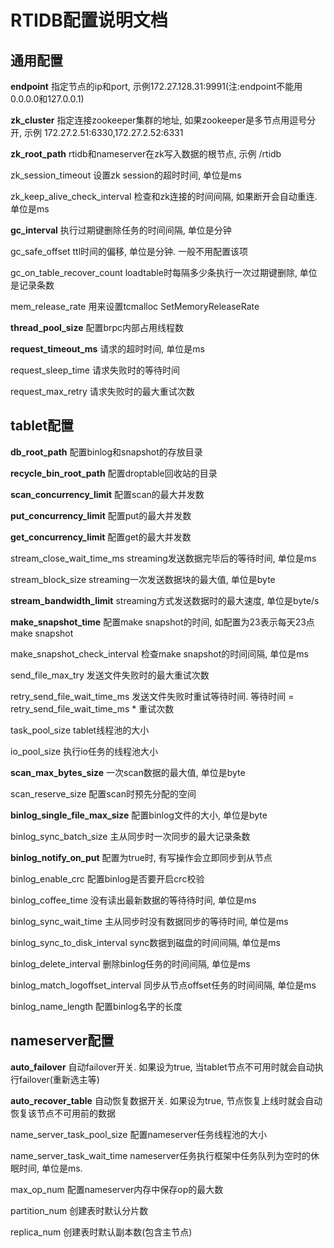 # RTIDB配置说明文档

## 通用配置
**endpoint**  指定节点的ip和port, 示例172.27.128.31:9991(注:endpoint不能用0.0.0.0和127.0.0.1)

**zk_cluster**  指定连接zookeeper集群的地址, 如果zookeeper是多节点用逗号分开, 示例 172.27.2.51:6330,172.27.2.52:6331

**zk_root_path**  rtidb和nameserver在zk写入数据的根节点, 示例 /rtidb

zk_session_timeout  设置zk session的超时时间, 单位是ms

zk_keep_alive_check_interval  检查和zk连接的时间间隔, 如果断开会自动重连. 单位是ms

**gc_interval**  执行过期键删除任务的时间间隔, 单位是分钟

gc_safe_offset  ttl时间的偏移, 单位是分钟. 一般不用配置该项

gc_on_table_recover_count  loadtable时每隔多少条执行一次过期键删除, 单位是记录条数

mem_release_rate  用来设置tcmalloc SetMemoryReleaseRate

**thread_pool_size**  配置brpc内部占用线程数

**request_timeout_ms**  请求的超时时间, 单位是ms

request_sleep_time  请求失败时的等待时间

request_max_retry  请求失败时的最大重试次数



## tablet配置
**db_root_path**  配置binlog和snapshot的存放目录

**recycle_bin_root_path**  配置droptable回收站的目录

**scan_concurrency_limit**  配置scan的最大并发数

**put_concurrency_limit**  配置put的最大并发数

**get_concurrency_limit**  配置get的最大并发数

stream_close_wait_time_ms  streaming发送数据完毕后的等待时间, 单位是ms

stream_block_size  streaming一次发送数据块的最大值, 单位是byte

**stream_bandwidth_limit**  streaming方式发送数据时的最大速度, 单位是byte/s

**make_snapshot_time**  配置make snapshot的时间, 如配置为23表示每天23点make snapshot

make_snapshot_check_interval  检查make snapshot的时间间隔, 单位是ms

send_file_max_try  发送文件失败时的最大重试次数

retry_send_file_wait_time_ms  发送文件失败时重试等待时间. 等待时间 = retry_send_file_wait_time_ms * 重试次数

task_pool_size  tablet线程池的大小

io_pool_size  执行io任务的线程池大小

**scan_max_bytes_size**  一次scan数据的最大值, 单位是byte

scan_reserve_size  配置scan时预先分配的空间

**binlog_single_file_max_size**  配置binlog文件的大小, 单位是byte

binlog_sync_batch_size  主从同步时一次同步的最大记录条数

**binlog_notify_on_put**  配置为true时, 有写操作会立即同步到从节点

binlog_enable_crc  配置binlog是否要开启crc校验

binlog_coffee_time  没有读出最新数据的等待待时间, 单位是ms

binlog_sync_wait_time  主从同步时没有数据同步的等待时间, 单位是ms

binlog_sync_to_disk_interval sync数据到磁盘的时间间隔, 单位是ms

binlog_delete_interval  删除binlog任务的时间间隔, 单位是ms

binlog_match_logoffset_interval  同步从节点offset任务的时间间隔, 单位是ms

binlog_name_length  配置binlog名字的长度



## nameserver配置
**auto_failover**  自动failover开关. 如果设为true, 当tablet节点不可用时就会自动执行failover(重新选主等)

**auto_recover_table**  自动恢复数据开关. 如果设为true, 节点恢复上线时就会自动恢复该节点不可用前的数据

name_server_task_pool_size  配置nameserver任务线程池的大小

name_server_task_wait_time  nameserver任务执行框架中任务队列为空时的休眠时间, 单位是ms.

max_op_num  配置nameserver内存中保存op的最大数

partition_num  创建表时默认分片数  

replica_num  创建表时默认副本数(包含主节点)  
